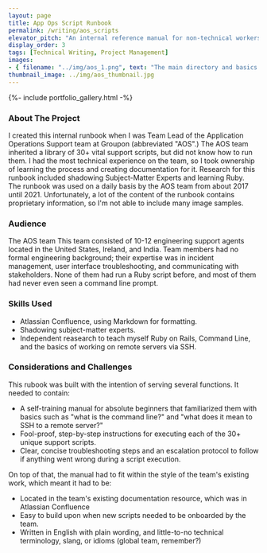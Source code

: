 ```yaml
---
layout: page
title: App Ops Script Runbook
permalink: /writing/aos_scripts
elevator_pitch: "An internal reference manual for non-technical workers to run Ruby"
display_order: 3
tags: [Technical Writing, Project Management]
images:
- { filename: "../img/aos_1.png", text: "The main directory and basics page of the runbook"}
thumbnail_image: ../img/aos_thumbnail.jpg
---
```


{%- include portfolio_gallery.html -%}

### About The Project
I created this internal runbook when I was Team Lead of the Application Operations Support team at Groupon (abbreviated "AOS".) The AOS team inherited a library of 30+ vital support scripts, but did not know how to run them. I had the most technical experience on the team, so I took ownership of learning the process and creating documentation for it. Research for this runbook included shadowing Subject-Matter Experts and learning Ruby. The runbook was used on a daily basis by the AOS team from about 2017 until 2021. Unfortunately, a lot of the content of the runbook contains proprietary information, so I'm not able to include many image samples.

### Audience
The AOS team This team consisted of 10-12 engineering support agents located in the United States, Ireland, and India. Team members had no formal engineering background; their expertise was in incident management, user interface troubleshooting, and communicating with stakeholders. None of them had run a Ruby script before, and most of them had never even seen a command line prompt.

### Skills Used
* Atlassian Confluence, using Markdown for formatting.
* Shadowing subject-matter experts.
* Independent reasearch to teach myself Ruby on Rails, Command Line, and the basics of working on remote servers via SSH.

### Considerations and Challenges
This rubook was built with the intention of serving several functions. It needed to contain:
* A self-training manual for absolute beginners that familiarized them with basics such as "what is the command line?" and "what does it mean to SSH to a remote server?"
* Fool-proof, step-by-step instructions for executing each of the 30+ unique support scripts.
* Clear, concise troubleshooting steps and an escalation protocol to follow if anything went wrong during a script execution.

On top of that, the manual had to fit within the style of the team's existing work, which meant it had to be:
* Located in the team's existing documentation resource, which was in Atlassian Confluence
* Easy to build upon when new scripts needed to be onboarded by the team.
* Written in English with plain wording, and little-to-no technical terminology, slang, or idioms (global team, remember?)
